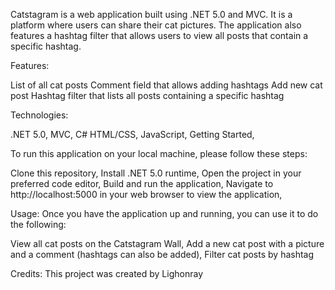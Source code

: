 Catstagram is a web application built using .NET 5.0 and MVC. It is a platform where users can share their cat pictures. The application also features a hashtag filter that allows users to view all posts that contain a specific hashtag.

Features:

List of all cat posts
Comment field that allows adding hashtags
Add new cat post
Hashtag filter that lists all posts containing a specific hashtag

Technologies:

.NET 5.0,
MVC,
C#
HTML/CSS,
JavaScript,
Getting Started,

To run this application on your local machine, please follow these steps:

Clone this repository,
Install .NET 5.0 runtime,
Open the project in your preferred code editor,
Build and run the application,
Navigate to http://localhost:5000 in your web browser to view the application,

Usage:
Once you have the application up and running, you can use it to do the following:

View all cat posts on the Catstagram Wall,
Add a new cat post with a picture and a comment (hashtags can also be added),
Filter cat posts by hashtag


Credits:
This project was created by Lighonray
